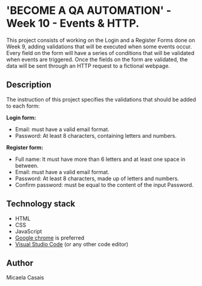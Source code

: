 # 'BECOME A QA AUTOMATION' - Week 10 - Events & HTTP.

This project consists of working on the Login and a Register Forms done on Week 9, adding validations that will be executed when some events occur. Every field on the 
form will have a series of conditions that will be validated when events are triggered. Once the fields on the form are validated, the data will be sent through an HTTP request to a fictional webpage.

## Description
The instruction of this project specifies the validations that should be added to each form:

**Login form:**
- Email: must have a valid email format.
- Password: At least 8 characters, containing letters and numbers.

**Register form:**
- Full name: It must have more than 6 letters and at least one space in between.
- Email: must have a valid email format.
- Password: At least 8 characters, made up of letters and numbers.
- Confirm password: must be equal to the content of the input Password.


## Technology stack 
* HTML
* CSS
* JavaScript
* [Google chrome](https://www.google.com/chrome/?brand=BNSD&gclid=Cj0KCQjw16KFBhCgARIsALB0g8LepNdLaZtxkPxgXo3piPweP7NjQQ76azzg9XDmbH5ZESeb_4kFTn4aAjCaEALw_wcB&gclsrc=aw.ds) is preferred
* [Visual Studio Code](https://code.visualstudio.com/) (or any other code editor)

## Author
Micaela Casais
